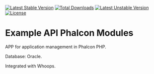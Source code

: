 [![Latest Stable Version](https://poser.pugx.org/denners777/api-phalcon/v/stable)](https://packagist.org/packages/denners777/api-phalcon) [![Total Downloads](https://poser.pugx.org/denners777/api-phalcon/downloads)](https://packagist.org/packages/denners777/api-phalcon) [![Latest Unstable Version](https://poser.pugx.org/denners777/api-phalcon/v/unstable)](https://packagist.org/packages/denners777/api-phalcon) [![License](https://poser.pugx.org/denners777/api-phalcon/license)](https://packagist.org/packages/denners777/api-phalcon)

# Example API Phalcon Modules #

APP for application management in Phalcon PHP.

Database: Oracle.

Integrated with Whoops.
